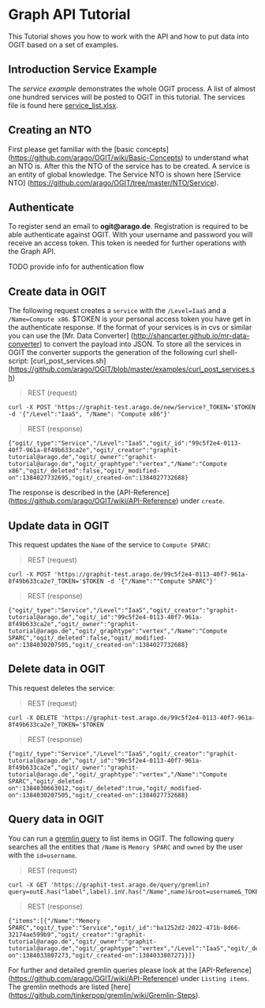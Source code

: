 # Graph API Tutorial

This Tutorial shows you how to work with the API and how to 
put data into OGIT based on a set of examples.

## Introduction Service Example
The _service example_ demonstrates the whole OGIT process. A list of almost one hundred services will be posted to OGIT in this tutorial. The services file is found here [service_list.xlsx](https://github.com/arago/OGIT/blob/master/examples/service_list.xlsx).

## Creating an NTO
First please get familiar with the [basic concepts] (https://github.com/arago/OGIT/wiki/Basic-Concepts) to understand what an NTO is. After this the NTO of the service has to be created. A service is an entity of global knowledge. The Service NTO is shown here [Service NTO] (https://github.com/arago/OGIT/tree/master/NTO/Service).

## Authenticate
To register send an email to __ogit@arago.de__. Registration is required to be able authenticate against OGIT. With your username and password you will receive an access token. This token is needed for further operations with the Graph API.

TODO provide info for authentication flow

## Create data in OGIT

The following request creates a `service` with the `/Level=IaaS` and a `/Name=Compute x86`.
$TOKEN is your personal access token you have get in the authenticate response.
If the format of your services is in cvs or similar you can use the [Mr. Data Converter] (http://shancarter.github.io/mr-data-converter) to convert the payload into JSON.
To store all the services in OGIT the converter supports the generation of the following curl shell-script: [curl_post_services.sh] (https://github.com/arago/OGIT/blob/master/examples/curl_post_services.sh)

> REST (request)

    curl -X POST 'https://graphit-test.arago.de/new/Service?_TOKEN='$TOKEN -d '{"/Level":"IaaS", "/Name": "Compute x86"}'

> REST (response)

    {"ogit/_type":"Service","/Level":"IaaS","ogit/_id":"99c5f2e4-0113-40f7-961a-8f49b633ca2e","ogit/_creator":"graphit-tutorial@arago.de","ogit/_owner":"graphit-tutorial@arago.de","ogit/_graphtype":"vertex","/Name":"Compute x86","ogit/_deleted":false,"ogit/_modified-on":1384027732695,"ogit/_created-on":1384027732688}

The response is described in the [API-Reference] (https://github.com/arago/OGIT/wiki/API-Reference) under `create`.

## Update data in OGIT

This request updates the `Name` of the service to `Compute SPARC`:

> REST (request)

    curl -X POST 'https://graphit-test.arago.de/99c5f2e4-0113-40f7-961a-8f49b633ca2e?_TOKEN='$TOKEN -d '{"/Name":""Compute SPARC"}'

> REST (response)

    {"ogit/_type":"Service","/Level":"IaaS","ogit/_creator":"graphit-tutorial@arago.de","ogit/_id":"99c5f2e4-0113-40f7-961a-8f49b633ca2e","ogit/_owner":"graphit-tutorial@arago.de","ogit/_graphtype":"vertex","/Name":"Compute SPARC","ogit/_deleted":false,"ogit/_modified-on":1384030207505,"ogit/_created-on":1384027732688}

## Delete data in OGIT

This request deletes the service: 

> REST (request)

    curl -X DELETE 'https://graphit-test.arago.de/99c5f2e4-0113-40f7-961a-8f49b633ca2e?_TOKEN='$TOKEN

> REST (response)

    {"ogit/_type":"Service","/Level":"IaaS","ogit/_creator":"graphit-tutorial@arago.de","ogit/_id":"99c5f2e4-0113-40f7-961a-8f49b633ca2e","ogit/_owner":"graphit-tutorial@arago.de","ogit/_graphtype":"vertex","/Name":"Compute SPARC","ogit/_deleted-on":1384030663012,"ogit/_deleted":true,"ogit/_modified-on":1384030207505,"ogit/_created-on":1384027732688}

## Query data in OGIT

You can run a [gremlin query](http://gremlindocs.com/) to list items in OGIT. The following query searches all the entities that `/Name` is `Memory SPARC` and `owned` by the user with the `id=username`.

> REST (request)

    curl -X GET 'https://graphit-test.arago.de/query/gremlin?query=outE.has("label",label).inV.has("/Name",name)&root=username&_TOKEN=$TOKEN&name=Memory%20SPARC&label=_owns'

> REST (response)

    {"items":[{"/Name":"Memory SPARC","ogit/_type":"Service","ogit/_id":"ba1252d2-2022-471b-8d66-32174ae599b9","ogit/_creator":"graphit-tutorial@arago.de","ogit/_owner":"graphit-tutorial@arago.de","ogit/_graphtype":"vertex","/Level":"IaaS","ogit/_deleted":false,"ogit/_modified-on":1384033807273,"ogit/_created-on":1384033807271}]}

For further and detailed gremlin queries please look at the [API-Reference] (https://github.com/arago/OGIT/wiki/API-Reference) under `Listing items`.
The gremlin methods are listed [here] (https://github.com/tinkerpop/gremlin/wiki/Gremlin-Steps).